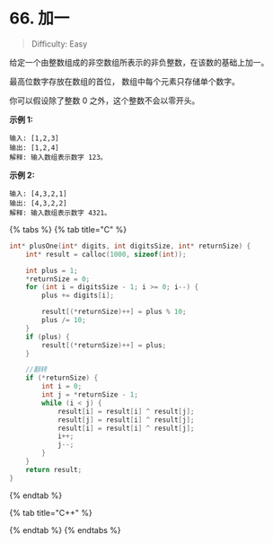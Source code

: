 # 66. 加一

> Difficulty: Easy

给定一个由整数组成的非空数组所表示的非负整数，在该数的基础上加一。

最高位数字存放在数组的首位， 数组中每个元素只存储单个数字。

你可以假设除了整数 0 之外，这个整数不会以零开头。

 **示例 1:**

```text
输入: [1,2,3]
输出: [1,2,4]
解释: 输入数组表示数字 123。
```

 **示例 2:**

```text
输入: [4,3,2,1]
输出: [4,3,2,2]
解释: 输入数组表示数字 4321。
```

{% tabs %}
{% tab title="C" %}
```c
int* plusOne(int* digits, int digitsSize, int* returnSize) {
    int* result = calloc(1000, sizeof(int));

    int plus = 1;
    *returnSize = 0;
    for (int i = digitsSize - 1; i >= 0; i--) {
        plus += digits[i];

        result[(*returnSize)++] = plus % 10;
        plus /= 10;
    }
    if (plus) {
        result[(*returnSize)++] = plus;
    }

    //翻转
    if (*returnSize) {
        int i = 0;
        int j = *returnSize - 1;
        while (i < j) {
            result[i] = result[i] ^ result[j];
            result[j] = result[i] ^ result[j];
            result[i] = result[i] ^ result[j];
            i++;
            j--;
        }
    }
    return result;
}
```
{% endtab %}

{% tab title="C++" %}

{% endtab %}
{% endtabs %}

